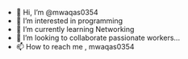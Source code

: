 - 👋 Hi, I’m @mwaqas0354
- 👀 I’m interested in programming
- 🌱 I’m currently learning Networking
- 💞️ I’m looking to collaborate passionate workers...
- 📫 How to reach me , mwaqas0354

<!---
mwaqas0354/mwaqas0354 is a ✨ special ✨ repository because its `README.md` (this file) appears on your GitHub profile.
You can click the Preview link to take a look at your changes.
--->
